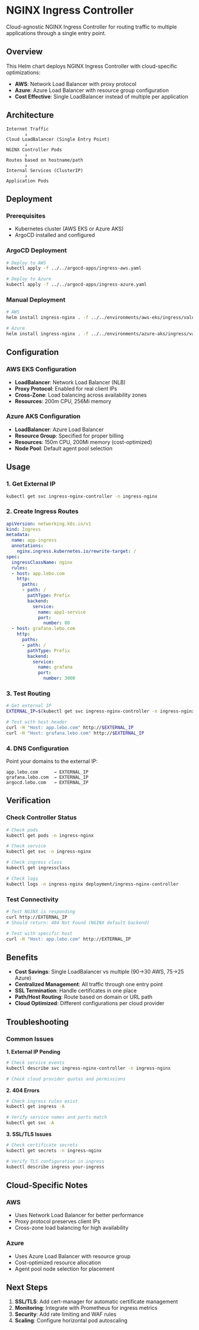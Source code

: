 # NGINX Ingress Controller

Cloud-agnostic NGINX Ingress Controller for routing traffic to multiple applications through a single entry point.

## Overview

This Helm chart deploys NGINX Ingress Controller with cloud-specific optimizations:
- **AWS**: Network Load Balancer with proxy protocol
- **Azure**: Azure Load Balancer with resource group configuration
- **Cost Effective**: Single LoadBalancer instead of multiple per application

## Architecture

```
Internet Traffic
       ↓
Cloud LoadBalancer (Single Entry Point)
       ↓
NGINX Controller Pods
       ↓
Routes based on hostname/path
       ↓
Internal Services (ClusterIP)
       ↓
Application Pods
```

## Deployment

### Prerequisites
- Kubernetes cluster (AWS EKS or Azure AKS)
- ArgoCD installed and configured

### ArgoCD Deployment
```bash
# Deploy to AWS
kubectl apply -f ../../argocd-apps/ingress-aws.yaml

# Deploy to Azure  
kubectl apply -f ../../argocd-apps/ingress-azure.yaml
```

### Manual Deployment
```bash
# AWS
helm install ingress-nginx . -f ../../environments/aws-eks/ingress/values.yaml -n ingress-nginx --create-namespace

# Azure
helm install ingress-nginx . -f ../../environments/azure-aks/ingress/values.yaml -n ingress-nginx --create-namespace
```

## Configuration

### AWS EKS Configuration
- **LoadBalancer**: Network Load Balancer (NLB)
- **Proxy Protocol**: Enabled for real client IPs
- **Cross-Zone**: Load balancing across availability zones
- **Resources**: 200m CPU, 256Mi memory

### Azure AKS Configuration  
- **LoadBalancer**: Azure Load Balancer
- **Resource Group**: Specified for proper billing
- **Resources**: 150m CPU, 200Mi memory (cost-optimized)
- **Node Pool**: Default agent pool selection

## Usage

### 1. Get External IP
```bash
kubectl get svc ingress-nginx-controller -n ingress-nginx
```

### 2. Create Ingress Routes
```yaml
apiVersion: networking.k8s.io/v1
kind: Ingress
metadata:
  name: app-ingress
  annotations:
    nginx.ingress.kubernetes.io/rewrite-target: /
spec:
  ingressClassName: nginx
  rules:
  - host: app.lebo.com
    http:
      paths:
      - path: /
        pathType: Prefix
        backend:
          service:
            name: app1-service
            port:
              number: 80
  - host: grafana.lebo.com
    http:
      paths:
      - path: /
        pathType: Prefix
        backend:
          service:
            name: grafana
            port:
              number: 3000
```

### 3. Test Routing
```bash
# Get external IP
EXTERNAL_IP=$(kubectl get svc ingress-nginx-controller -n ingress-nginx -o jsonpath='{.status.loadBalancer.ingress[0].ip}')

# Test with host header
curl -H "Host: app.lebo.com" http://$EXTERNAL_IP
curl -H "Host: grafana.lebo.com" http://$EXTERNAL_IP
```

### 4. DNS Configuration
Point your domains to the external IP:
```
app.lebo.com      → EXTERNAL_IP
grafana.lebo.com  → EXTERNAL_IP
argocd.lebo.com   → EXTERNAL_IP
```

## Verification

### Check Controller Status
```bash
# Check pods
kubectl get pods -n ingress-nginx

# Check service
kubectl get svc -n ingress-nginx

# Check ingress class
kubectl get ingressclass

# Check logs
kubectl logs -n ingress-nginx deployment/ingress-nginx-controller
```

### Test Connectivity
```bash
# Test NGINX is responding
curl http://EXTERNAL_IP
# Should return: 404 Not Found (NGINX default backend)

# Test with specific host
curl -H "Host: app.lebo.com" http://EXTERNAL_IP
```

## Benefits

- **Cost Savings**: Single LoadBalancer vs multiple ($90→$30 AWS, $75→$25 Azure)
- **Centralized Management**: All traffic through one entry point
- **SSL Termination**: Handle certificates in one place
- **Path/Host Routing**: Route based on domain or URL path
- **Cloud Optimized**: Different configurations per cloud provider

## Troubleshooting

### Common Issues

**1. External IP Pending**
```bash
# Check service events
kubectl describe svc ingress-nginx-controller -n ingress-nginx

# Check cloud provider quotas and permissions
```

**2. 404 Errors**
```bash
# Check ingress rules exist
kubectl get ingress -A

# Verify service names and ports match
kubectl get svc -A
```

**3. SSL/TLS Issues**
```bash
# Check certificate secrets
kubectl get secrets -n ingress-nginx

# Verify TLS configuration in ingress
kubectl describe ingress your-ingress
```

## Cloud-Specific Notes

### AWS
- Uses Network Load Balancer for better performance
- Proxy protocol preserves client IPs
- Cross-zone load balancing for high availability

### Azure
- Uses Azure Load Balancer with resource group
- Cost-optimized resource allocation
- Agent pool node selection for placement

## Next Steps

1. **SSL/TLS**: Add cert-manager for automatic certificate management
2. **Monitoring**: Integrate with Prometheus for ingress metrics
3. **Security**: Add rate limiting and WAF rules
4. **Scaling**: Configure horizontal pod autoscaling